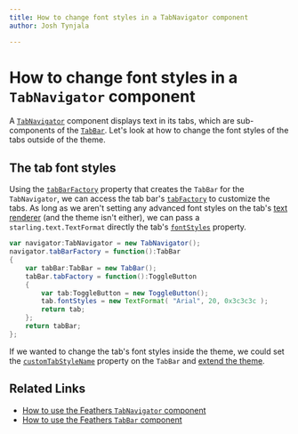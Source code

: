 ```yaml
---
title: How to change font styles in a TabNavigator component  
author: Josh Tynjala

---
```

# How to change font styles in a `TabNavigator` component

A [`TabNavigator`](../tab-navigator.html) component displays text in its tabs, which are sub-components of the [`TabBar`](../tab-bar.html). Let's look at how to change the font styles of the tabs outside of the theme.

## The tab font styles

Using the [`tabBarFactory`](../../api-reference/feathers/controls/TabNavigator.html#tabBarFactory) property that creates the `TabBar` for the `TabNavigator`, we can access the tab bar's [`tabFactory`](../../api-reference/feathers/controls/TabBar.html#tabFactory) to customize the tabs. As long as we aren't setting any advanced font styles on the tab's [text renderer](../text-renderers.html) (and the theme isn't either), we can pass a `starling.text.TextFormat` directly the tab's [`fontStyles`](../../api-reference/feathers/controls/Button.html#fontStyles) property.

``` actionscript
var navigator:TabNavigator = new TabNavigator();
navigator.tabBarFactory = function():TabBar
{
	var tabBar:TabBar = new TabBar();
	tabBar.tabFactory = function():ToggleButton
	{
		var tab:ToggleButton = new ToggleButton();
		tab.fontStyles = new TextFormat( "Arial", 20, 0x3c3c3c );
		return tab;
	};
	return tabBar;
};
```

If we wanted to change the tab's font styles inside the theme, we could set the [`customTabStyleName`](../../api-reference/feathers/controls/TabBar.html#customTabStyleName) property on the `TabBar` and [extend the theme](../extending-themes.html).

## Related Links

-   [How to use the Feathers `TabNavigator` component](../tab-navigator.html)
-   [How to use the Feathers `TabBar` component](../tab-navigator.html)